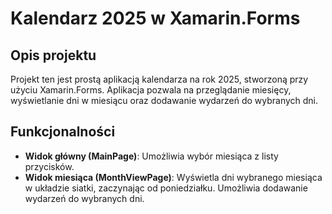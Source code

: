 # Kalendarz 2025 w Xamarin.Forms

## Opis projektu

Projekt ten jest prostą aplikacją kalendarza na rok 2025, stworzoną przy użyciu Xamarin.Forms. Aplikacja pozwala na przeglądanie miesięcy, wyświetlanie dni w miesiącu oraz dodawanie wydarzeń do wybranych dni.

## Funkcjonalności

- **Widok główny (MainPage)**: Umożliwia wybór miesiąca z listy przycisków.
- **Widok miesiąca (MonthViewPage)**: Wyświetla dni wybranego miesiąca w układzie siatki, zaczynając od poniedziałku. Umożliwia dodawanie wydarzeń do wybranych dni.



